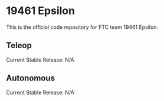 # 19461 Epsilon

This is the official code repository for FTC team 19461 Epsilon.

## Teleop

Current Stable Release: N/A

## Autonomous

Current Stable Release: N/A